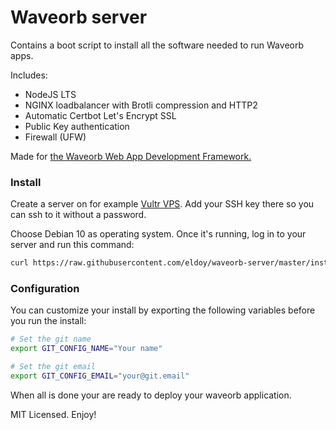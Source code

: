 # Waveorb server

Contains a boot script to install all the software needed to run Waveorb apps.

Includes:

* NodeJS LTS
* NGINX loadbalancer with Brotli compression and HTTP2
* Automatic Certbot Let's Encrypt SSL
* Public Key authentication
* Firewall (UFW)

Made for [the Waveorb Web App Development Framework.](https://waveorb.com)

### Install

Create a server on for example [Vultr VPS](https://vultr.com). Add your SSH key there so you can ssh to it without a password.

Choose Debian 10 as operating system. Once it's running, log in to your server and run this command:
```sh
curl https://raw.githubusercontent.com/eldoy/waveorb-server/master/install.sh | sh
```

### Configuration

You can customize your install by exporting the following variables before you run the install:
```sh
# Set the git name
export GIT_CONFIG_NAME="Your name"

# Set the git email
export GIT_CONFIG_EMAIL="your@git.email"
```

When all is done your are ready to deploy your waveorb application.

MIT Licensed. Enjoy!
